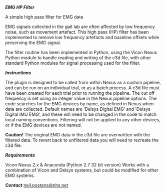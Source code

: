 
**_EMG HP Filter_**

A simple high pass filter for EMG data

EMG signals collected in the gait lab are often affected by low frequency noise, such as movement artefact. This high pass (HP) filter has been implemented to remove low frequency artefacts and baseline offsets while preserving the EMG signal.

The filter routine has been implemented in Python, using the Vicon Nexus Python module to handle reading and writing of the c3d file, with other standard Python modules for signal processing used for the filter. 

**_Instructions_**

The plugin is designed to be called from within Nexus as a custom pipeline, and can be run on an individual trial, or as a batch process. A c3d file must have been created for each trial prior to running the pipeline. The cut off frequency is set using an integer value in the Nexus pipeline options. The code searches for the EMG devices by name, as defined in Nexus when data are collected. Default names are ‘Delsys Digital EMG’ and 'Delsys Digital IMU EMG’, and these will need to be changed in the code to match local naming conventions. Filtering will not be applied to any other devices, or if the EMG devices are not named.

**Caution!** The original EMG data in the c3d file are overwritten with the filtered data. To revert back to unfiltered data you will need to recreate the c3d file.


**_Requirements_** 

Vicon Nexus 2.x & Anaconda (Python 2.7 32 bit version)
Works with a combination of Vicon and Delsys systems, but could be modified for other EMG systems.

**_Contact_**
neil.postans@nhs.net
